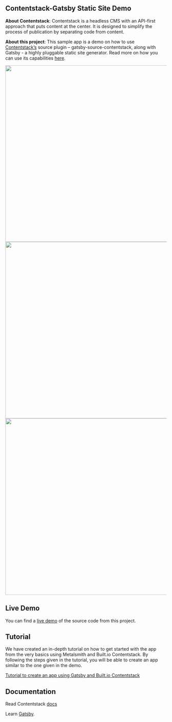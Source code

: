 ## Contentstack-Gatsby Static Site Demo

**About Contentstack**: Contentstack is a headless CMS with an API-first approach that puts content at the center. It is designed to simplify the process of publication by separating code from content.

**About this project**: This sample app is a demo on how to use [Contentstack’s](https://www.contentstack.com/docs) source plugin – gatsby-source-contentstack, along with Gatsby - a highly pluggable static site generator. Read more on how you can use its capabilities [here](https://github.com/contentstack/gatsby-source-contentstack).

<img src='https://images.contentstack.io/v3/assets/bltf2fb14dd3176c6f6/blt641d522ab969f3f4/5b91fc5a4133515c5c1f2ae9/download' width='650' height='550'/>
<img src='https://images.contentstack.io/v3/assets/bltf2fb14dd3176c6f6/blt77db5af1bb86f092/5b91fc74884dfd197f6a3ca4/download' width='650' height='550'/>
<img src='https://images.contentstack.io/v3/assets/bltf2fb14dd3176c6f6/bltae0e68489b07b675/5b91fc8a1e3e32257c11a516/download' width='650' height='550'/>

 
## Live Demo
You can find a [live demo](https://xenodochial-hodgkin-8a267e.netlify.com/) of the source code from this project.

## Tutorial
We have created an in-depth tutorial on how to get started with the app from the very basics using Metalsmith and Built.io Contentstack. By following the steps given in the tutorial, you will be able to create an app similar to the one given in the demo.
 
[Tutorial to create an app using Gatsby and Built.io Contentstack](https://www.contentstack.com/docs/developers/sample-apps/build-a-sample-website-using-gatsby-and-contentstack)
 
## Documentation
 
Read Contentstack [docs](https://www.contentstack.com/docs)

Learn [Gatsby](https://www.gatsbyjs.org/docs/).
